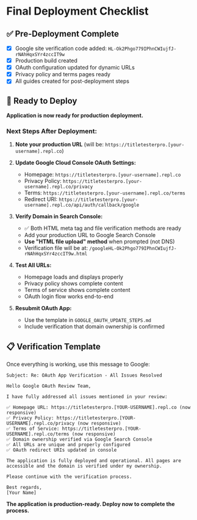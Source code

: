 # Final Deployment Checklist

## ✅ Pre-Deployment Complete
- [x] Google site verification code added: `HL-Ok2Phgo779IPhnCWIujfJ-rNAhHqxSYr4zccIT9w`
- [x] Production build created
- [x] OAuth configuration updated for dynamic URLs
- [x] Privacy policy and terms pages ready
- [x] All guides created for post-deployment steps

## 🚀 Ready to Deploy
**Application is now ready for production deployment.**

### Next Steps After Deployment:
1. **Note your production URL** (will be: `https://titletesterpro.[your-username].repl.co`)

2. **Update Google Cloud Console OAuth Settings:**
   - Homepage: `https://titletesterpro.[your-username].repl.co`
   - Privacy Policy: `https://titletesterpro.[your-username].repl.co/privacy` 
   - Terms: `https://titletesterpro.[your-username].repl.co/terms`
   - Redirect URI: `https://titletesterpro.[your-username].repl.co/api/auth/callback/google`

3. **Verify Domain in Search Console:**
   - ✅ Both HTML meta tag and file verification methods are ready
   - Add your production URL to Google Search Console
   - **Use "HTML file upload" method** when prompted (not DNS)
   - Verification file will be at: `/googleHL-Ok2Phgo779IPhnCWIujfJ-rNAhHqxSYr4zccIT9w.html`

4. **Test All URLs:**
   - Homepage loads and displays properly
   - Privacy policy shows complete content
   - Terms of service shows complete content
   - OAuth login flow works end-to-end

5. **Resubmit OAuth App:**
   - Use the template in `GOOGLE_OAUTH_UPDATE_STEPS.md`
   - Include verification that domain ownership is confirmed

## 📋 Verification Template
Once everything is working, use this message to Google:

```
Subject: Re: OAuth App Verification - All Issues Resolved

Hello Google OAuth Review Team,

I have fully addressed all issues mentioned in your review:

✅ Homepage URL: https://titletesterpro.[YOUR-USERNAME].repl.co (now responsive)
✅ Privacy Policy: https://titletesterpro.[YOUR-USERNAME].repl.co/privacy (now responsive) 
✅ Terms of Service: https://titletesterpro.[YOUR-USERNAME].repl.co/terms (now responsive)
✅ Domain ownership verified via Google Search Console
✅ All URLs are unique and properly configured
✅ OAuth redirect URIs updated in console

The application is fully deployed and operational. All pages are accessible and the domain is verified under my ownership.

Please continue with the verification process.

Best regards,
[Your Name]
```

**The application is production-ready. Deploy now to complete the process.**